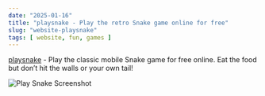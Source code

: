 ```yaml
---
date: "2025-01-16"
title: "playsnake - Play the retro Snake game online for free"
slug: "website-playsnake"
tags: [ website, fun, games ]
---
```




[playsnake][1] - Play the classic mobile Snake game for free online. Eat the food but don’t hit the walls or your own tail!

![Play Snake Screenshot][2]



   [1]: https://playsnake.org/
   [2]: /saves/2025/01/images/snake.png

